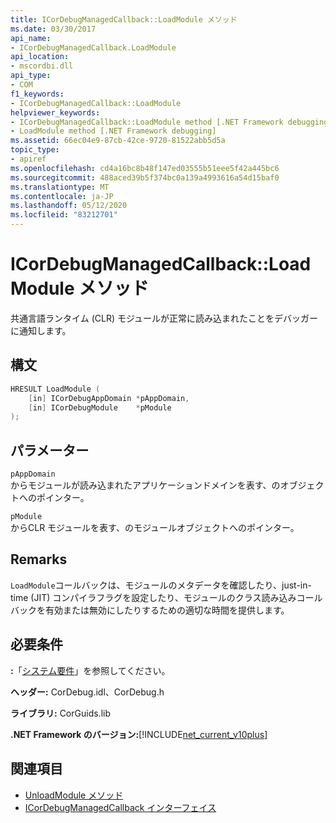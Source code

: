 ```yaml
---
title: ICorDebugManagedCallback::LoadModule メソッド
ms.date: 03/30/2017
api_name:
- ICorDebugManagedCallback.LoadModule
api_location:
- mscordbi.dll
api_type:
- COM
f1_keywords:
- ICorDebugManagedCallback::LoadModule
helpviewer_keywords:
- ICorDebugManagedCallback::LoadModule method [.NET Framework debugging]
- LoadModule method [.NET Framework debugging]
ms.assetid: 66ec04e9-87cb-42ce-9720-81522abb5d5a
topic_type:
- apiref
ms.openlocfilehash: cd4a16bc8b48f147ed03555b51eee5f42a445bc6
ms.sourcegitcommit: 488aced39b5f374bc0a139a4993616a54d15baf0
ms.translationtype: MT
ms.contentlocale: ja-JP
ms.lasthandoff: 05/12/2020
ms.locfileid: "83212701"
---
```

# <a name="icordebugmanagedcallbackloadmodule-method"></a>ICorDebugManagedCallback::LoadModule メソッド
共通言語ランタイム (CLR) モジュールが正常に読み込まれたことをデバッガーに通知します。  
  
## <a name="syntax"></a>構文  
  
```cpp  
HRESULT LoadModule (  
    [in] ICorDebugAppDomain *pAppDomain,  
    [in] ICorDebugModule    *pModule  
);  
```  
  
## <a name="parameters"></a>パラメーター  
 `pAppDomain`  
 からモジュールが読み込まれたアプリケーションドメインを表す、のオブジェクトへのポインター。  
  
 `pModule`  
 からCLR モジュールを表す、のモジュールオブジェクトへのポインター。  
  
## <a name="remarks"></a>Remarks  
 `LoadModule`コールバックは、モジュールのメタデータを確認したり、just-in-time (JIT) コンパイラフラグを設定したり、モジュールのクラス読み込みコールバックを有効または無効にしたりするための適切な時間を提供します。  
  
## <a name="requirements"></a>必要条件  
 **:**「[システム要件](../../get-started/system-requirements.md)」を参照してください。  
  
 **ヘッダー:** CorDebug.idl、CorDebug.h  
  
 **ライブラリ:** CorGuids.lib  
  
 **.NET Framework のバージョン:**[!INCLUDE[net_current_v10plus](../../../../includes/net-current-v10plus-md.md)]  
  
## <a name="see-also"></a>関連項目

- [UnloadModule メソッド](icordebugmanagedcallback-unloadmodule-method.md)
- [ICorDebugManagedCallback インターフェイス](icordebugmanagedcallback-interface.md)
